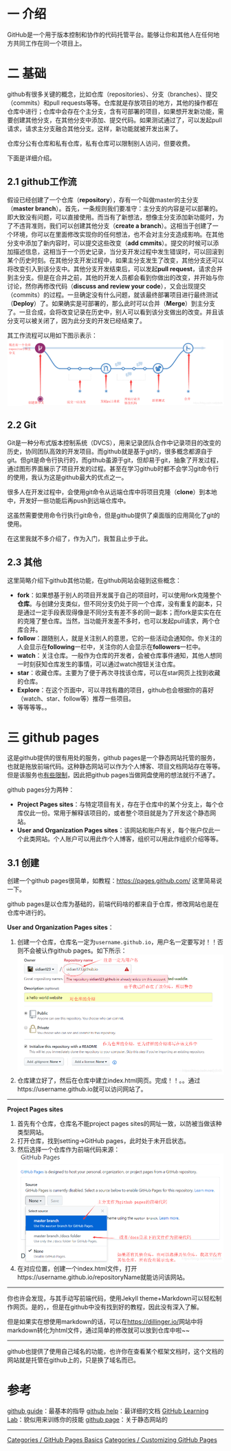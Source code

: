# 一 介绍
GitHub是一个用于版本控制和协作的代码托管平台。能够让你和其他人在任何地方共同工作在同一个项目上。

# 二 基础
github有很多关键的概念，比如仓库（repositories）、分支（branches）、提交（commits）和pull requests等等。仓库就是存放项目的地方，其他的操作都在仓库中进行；仓库中会存在个主分支，含有可部署的项目，如果想开发新功能，需要创建其他分支，在其他分支中添加、提交代码。如果测试通过了，可以发起pull请求，请求主分支融合其他分支。这样，新功能就被开发出来了。

仓库分公有仓库和私有仓库，私有仓库可以限制别人访问，但要收费。

下面是详细介绍。

## 2.1 github工作流
假设已经创建了一个仓库（**repository**），存有一个叫做master的主分支（**master branch**）。首先，一条规则我们要准守：主分支的内容是可以部署的。即大致没有问题，可以直接使用。而当有了新想法，想像主分支添加新功能时，为了不违背准则，我们可以创建其他分支（**create a branch**）。这相当于创建了一个环境，你可以在里面修改实现你的任何想法，也不会对主分支造成影响。在其他分支中添加了新内容时，可以提交这些改变（**add cmmits**）。提交的时候可以添加描述信息，这相当于一个历史记录，当分支开发过程中发生错误时，可以回滚到某个历史时刻。在其他分支开发过程中，如果主分支发生了改变，其他分支还可以将改变引入到该分支中。其他分支开发结束后，可以发起**pull request**，请求合并到主分支。但是在合并之前，其他的开发人员都会看到你做出的改变，并开始与你讨论，然你再修改代码（**discuss and review your code**），又会出现提交（commits）的过程。一旦确定没有什么问题，就该最终部署项目进行最终测试（**Deploy**）了。如果确实是可部署的，那么此时可以合并（**Merge**）到主分支了。一旦合成，会将改变记录在历史中，别人可以看到该分支做出的改变。并且该分支可以被关闭了，因为此分支的开发已经结束了。

其工作流程可以用如下图示表示：
![在这里插入图片描述](.Github/20181212192543135.png)

## 2.2 Git
Git是一种分布式版本控制系统（DVCS），用来记录团队合作中记录项目的改变的历史，协同团队高效的开发项目。而github就是基于git的，很多概念都源自于git。但git是命令行执行的，而github虽源于git，但却易于git，抽象了开发过程，通过图形界面展示了项目开发的过程。甚至在学习github时都不会学习git命令行的使用，我认为这是github最大的优点之一。

很多人在开发过程中，会使用git命令从远端仓库中将项目克隆（**clone**）到本地中，开发好一些功能后再push到远端仓库中。

这虽然需要使用命令行执行git命令，但是github提供了桌面版的应用简化了git的使用。

在这里我就不多介绍了，作为入门，我暂且止步于此。

## 2.3 其他
这里简略介绍下github其他功能，在github网站会碰到这些概念：
* **fork**：如果想基于别人的项目开发属于自己的项目时，可以使用fork克隆整个**仓库**。与创建分支类似，但不同分支仍处于同一个仓库，没有重复的副本，只是通过一定手段表现得像是不同分支有差不多的同一副本；而fork是实实在在的克隆了整仓库。当然，当功能开发差不多时，也可以发起pull请求，两个仓库合并。
* **follow**：跟随别人，就是关注别人的意思，它的一些活动会通知你。你关注的人会显示在**following**一栏中，关注你的人会显示在**followers**一栏中。
* **watch**：关注仓库。一般作为仓库的开发者，会被仓库事件通知，其他人想同一时刻获知仓库发生的事情，可以通过watch按钮关注仓库。
* **star**：收藏仓库。主要为了便于再次寻找该仓库，可以在star网页上找到收藏的仓库。
* **Explore**：在这个页面中，可以寻找有趣的项目，github也会根据你的喜好（watch、star、follow等）推荐一些项目。
* 等等等等。。

# 三 github pages
这是github提供的很有用处的服务，github pages是一个静态网站托管的服务，也就是拖放前端代码。这种静态网站可以作为个人博客、项目文档网站存在等等。但是该服务也[有些限制][1]，因此把github pages当做网盘使用的想法就行不通了。

github pages分为两种：
* **Project Pages sites**：与特定项目有关，存在于仓库中的某个分支上，每个仓库仅此一份。常用于解释该项目的，或者整个项目就是为了开发这个静态网站。
* **User and Organization Pages sites**：该网站和账户有关，每个账户仅此一个此类网站。个人账户可以用此作个人博客，组织可以用此作组织介绍等等。

[1]:https://help.github.com/articles/what-is-github-pages/#usage-limits

## 3.1 创建
创建一个github pages很简单，如教程：<https://pages.github.com/> 这里简易说一下。

github pages是以仓库为基础的，前端代码啥的都来自于仓库，修改网站也是在仓库中进行的。

**User and Organization Pages sites**：
1. 创建一个仓库，仓库名一定为`username.github.io`，用户名一定要写对！！否则不会被认作github pages。如下所示：
	![在这里插入图片描述](.Github/20181212210110711.png)
2. 仓库建立好了，然后在仓库中建立index.html网页。完成！！。。通过https://username.github.io就可以访问网站了。

-------------
**Project Pages sites**
1. 首先有个仓库，仓库名不能project pages sites的网址一致，以防被当做该种类型网站。
2. 打开仓库，找到setting->GitHub pages，此时处于未开启状态。
3. 然后选择一个仓库作为前端代码来源：
	![在这里插入图片描述](.Github/20181212211118300.png)
4. 在对应位置，创建一个index.html文件，打开https://username.github.io/repositoryName就能访问该网站。

--------------
你也许会发现，与其手动写前端代码，使用Jekyll theme+Markdown可以轻松制作网页。是的，，但是在github中没有找到好的教程，因此没有深入了解。

但是如果实在想使用markdown的话，可以在<https://dillinger.io/>网站中将markdown转化为html文件，通过简单的修改就可以放到仓库中啦~~

---------------
github也提供了使用自己域名的功能，也许你在查看某个框架文档时，这个文档的网站就是托管在github上的，只是换了域名而已。

# 参考
[github guide](https://guides.github.com/)：最基本的指导
[github help](https://help.github.com/)：最详细的文档
[GitHub Learning Lab](https://lab.github.com/)：貌似用来训练你的技能
[github page](https://pages.github.com/)：关于静态网站的

-------
[Categories / GitHub Pages Basics](https://help.github.com/categories/github-pages-basics/)
[Categories / Customizing GitHub Pages](https://help.github.com/categories/customizing-github-pages/)